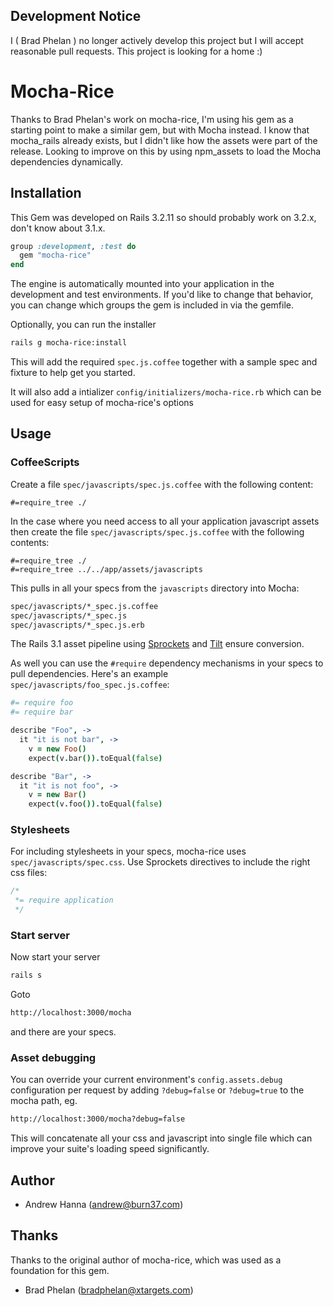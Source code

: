 Development Notice
------------------

I ( Brad Phelan ) no longer actively develop this project but I will accept
reasonable pull requests. This project is looking for a home :)


Mocha-Rice
==========

Thanks to Brad Phelan's work on mocha-rice, I'm using his gem as a starting
point to make a similar gem, but with Mocha instead. I know that mocha_rails
already exists, but I didn't like how the assets were part of the release.
Looking to improve on this by using npm_assets to load the Mocha dependencies
dynamically.

Installation
------------

This Gem was developed on Rails 3.2.11 so should probably work on 3.2.x, don't
know about 3.1.x.

```ruby
group :development, :test do
  gem "mocha-rice"
end
```

The engine is automatically mounted into your application in the development
and test environments. If you'd like to change that behavior, you can
change which groups the gem is included in via the gemfile.

Optionally, you can run the installer

```bash
rails g mocha-rice:install
```

This will add the required `spec.js.coffee` together with a sample spec and
fixture to help get you started.

It will also add a intializer `config/initializers/mocha-rice.rb` which
can be used for easy setup of mocha-rice's options

Usage
-----

### CoffeeScripts

Create a file `spec/javascripts/spec.js.coffee` with the following content:

    #=require_tree ./

In the case where you need access to all your application javascript assets then create the file `spec/javascripts/spec.js.coffee` with the following contents:

    #=require_tree ./
    #=require_tree ../../app/assets/javascripts

This pulls in all your specs from the `javascripts` directory into Mocha:

```bash
spec/javascripts/*_spec.js.coffee
spec/javascripts/*_spec.js
spec/javascripts/*_spec.js.erb
```

The Rails 3.1 asset pipeline using [Sprockets](https://github.com/sstephenson/sprockets)
and [Tilt](https://github.com/rtomayko/tilt) ensure conversion.

As well you can use the `#require` dependency mechanisms in your specs to
pull dependencies. Here's an example `spec/javascripts/foo_spec.js.coffee`:

```coffeescript
#= require foo
#= require bar

describe "Foo", ->
  it "it is not bar", ->
    v = new Foo()
    expect(v.bar()).toEqual(false)

describe "Bar", ->
  it "it is not foo", ->
    v = new Bar()
    expect(v.foo()).toEqual(false)
```

### Stylesheets

For including stylesheets in your specs, mocha-rice uses `spec/javascripts/spec.css`.
Use Sprockets directives to include the right css files:

```css
/*
 *= require application
 */
```

### Start server

Now start your server

```bash
rails s
```

Goto

```bash
http://localhost:3000/mocha
```

and there are your specs.

### Asset debugging

You can override your current environment's `config.assets.debug` configuration per request
by adding `?debug=false` or `?debug=true` to the mocha path, eg.

```bash
http://localhost:3000/mocha?debug=false
```

This will concatenate all your css and javascript into single file which can improve your
suite's loading speed significantly.

Author
------

* Andrew Hanna (andrew@burn37.com)

Thanks
------

Thanks to the original author of mocha-rice, which was used as a foundation for this gem.

* Brad Phelan (bradphelan@xtargets.com)
